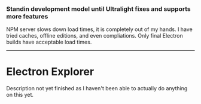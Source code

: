 ### Standin development model until Ultralight fixes and supports more features
NPM server slows down load times, it is completely out of my hands. I have tried caches, offline editions, and even compliations. Only final Electron builds have acceptable load times.
***
# Electron Explorer
Description not yet finished as I haven't been able to actually do anything on this yet.

